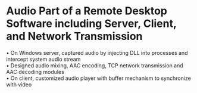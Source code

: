# Audio Part of a Remote Desktop Software including Server, Client, and Network Transmission
• On Windows server, captured audio by injecting DLL into processes and intercept system audio stream<br />
• Designed audio mixing, AAC encoding, TCP network transmission and AAC decoding modules<br />
• On client, customized audio player with buffer mechanism to synchronize with video <br />
